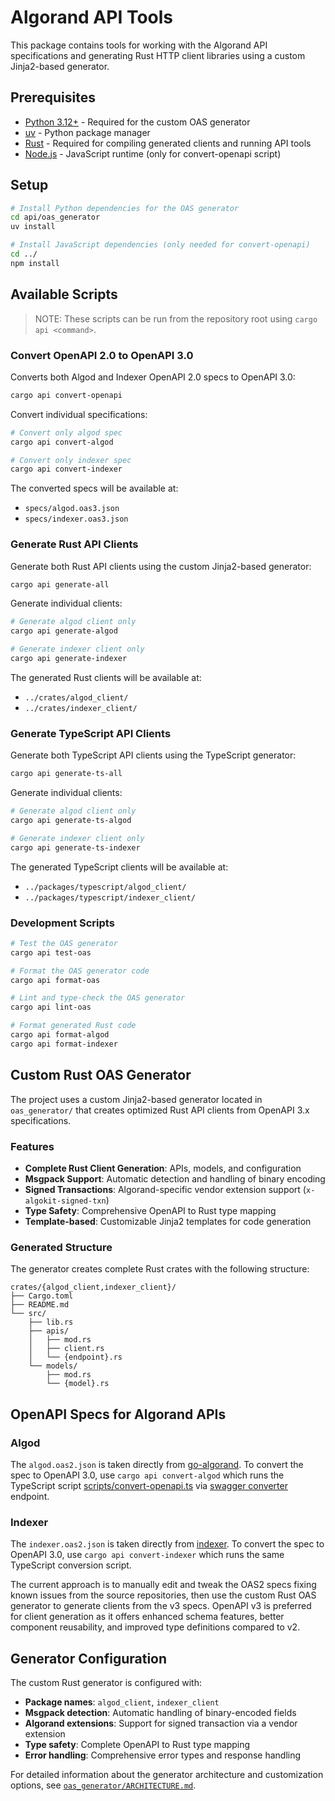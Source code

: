 # Algorand API Tools

This package contains tools for working with the Algorand API specifications and generating Rust HTTP client libraries using a custom Jinja2-based generator.

## Prerequisites

- [Python 3.12+](https://www.python.org/) - Required for the custom OAS generator
- [uv](https://docs.astral.sh/uv/) - Python package manager
- [Rust](https://rustup.rs/) - Required for compiling generated clients and running API tools
- [Node.js](https://nodejs.org/) - JavaScript runtime (only for convert-openapi script)

## Setup

```bash
# Install Python dependencies for the OAS generator
cd api/oas_generator
uv install

# Install JavaScript dependencies (only needed for convert-openapi)
cd ../
npm install
```

## Available Scripts

> NOTE: These scripts can be run from the repository root using `cargo api <command>`.

### Convert OpenAPI 2.0 to OpenAPI 3.0

Converts both Algod and Indexer OpenAPI 2.0 specs to OpenAPI 3.0:

```bash
cargo api convert-openapi
```

Convert individual specifications:

```bash
# Convert only algod spec
cargo api convert-algod

# Convert only indexer spec  
cargo api convert-indexer
```

The converted specs will be available at:

- `specs/algod.oas3.json`
- `specs/indexer.oas3.json`

### Generate Rust API Clients

Generate both Rust API clients using the custom Jinja2-based generator:

```bash
cargo api generate-all
```

Generate individual clients:

```bash
# Generate algod client only
cargo api generate-algod

# Generate indexer client only
cargo api generate-indexer
```

The generated Rust clients will be available at:

- `../crates/algod_client/`
- `../crates/indexer_client/`

### Generate TypeScript API Clients

Generate both TypeScript API clients using the TypeScript generator:

```bash
cargo api generate-ts-all
```

Generate individual clients:

```bash
# Generate algod client only
cargo api generate-ts-algod

# Generate indexer client only
cargo api generate-ts-indexer
```

The generated TypeScript clients will be available at:

- `../packages/typescript/algod_client/`
- `../packages/typescript/indexer_client/`

### Development Scripts

```bash
# Test the OAS generator
cargo api test-oas

# Format the OAS generator code
cargo api format-oas

# Lint and type-check the OAS generator
cargo api lint-oas

# Format generated Rust code
cargo api format-algod
cargo api format-indexer
```

## Custom Rust OAS Generator

The project uses a custom Jinja2-based generator located in `oas_generator/` that creates optimized Rust API clients from OpenAPI 3.x specifications.

### Features

- **Complete Rust Client Generation**: APIs, models, and configuration
- **Msgpack Support**: Automatic detection and handling of binary encoding
- **Signed Transactions**: Algorand-specific vendor extension support (`x-algokit-signed-txn`)
- **Type Safety**: Comprehensive OpenAPI to Rust type mapping
- **Template-based**: Customizable Jinja2 templates for code generation

### Generated Structure

The generator creates complete Rust crates with the following structure:

```
crates/{algod_client,indexer_client}/
├── Cargo.toml
├── README.md
└── src/
    ├── lib.rs
    ├── apis/
    │   ├── mod.rs
    │   ├── client.rs
    │   └── {endpoint}.rs
    └── models/
        ├── mod.rs
        └── {model}.rs
```

## OpenAPI Specs for Algorand APIs

### Algod

The `algod.oas2.json` is taken directly from [go-algorand](https://github.com/algorand/go-algorand/blob/master/daemon/algod/api/algod.oas2.json). To convert the spec to OpenAPI 3.0, use `cargo api convert-algod` which runs the TypeScript script [scripts/convert-openapi.ts](scripts/convert-openapi.ts) via [swagger converter](https://converter.swagger.io/) endpoint.

### Indexer

The `indexer.oas2.json` is taken directly from [indexer](https://github.com/algorand/indexer/blob/master/api/indexer.oas2.json). To convert the spec to OpenAPI 3.0, use `cargo api convert-indexer` which runs the same TypeScript conversion script.

The current approach is to manually edit and tweak the OAS2 specs fixing known issues from the source repositories, then use the custom Rust OAS generator to generate clients from the v3 specs. OpenAPI v3 is preferred for client generation as it offers enhanced schema features, better component reusability, and improved type definitions compared to v2.

## Generator Configuration

The custom Rust generator is configured with:

- **Package names**: `algod_client`, `indexer_client`
- **Msgpack detection**: Automatic handling of binary-encoded fields
- **Algorand extensions**: Support for signed transaction via a vendor extension
- **Type safety**: Complete OpenAPI to Rust type mapping
- **Error handling**: Comprehensive error types and response handling

For detailed information about the generator architecture and customization options, see [`oas_generator/ARCHITECTURE.md`](oas_generator/ARCHITECTURE.md).
